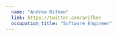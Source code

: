 ```yaml
---
  name: "Andrew Rifken"
  link: https://twitter.com/arifken
  occupation_title: "Software Engineer"
---
```

